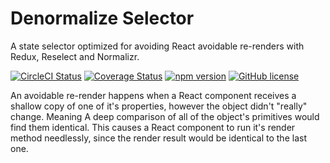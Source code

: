 # Denormalize Selector
A state selector optimized for avoiding React avoidable re-renders with Redux, Reselect and Normalizr.

[![CircleCI Status](https://circleci.com/gh/dortzur/denormalize-selector.svg?style=shield&circle-token=:circle-token)](https://circleci.com/gh/dortzur/denormalize-token) [![Coverage Status](https://img.shields.io/coveralls/dortzur/denormalize-selector.svg?style=flat)](https://coveralls.io/github/dortzur/denormalize-selector?branch=master) [![npm version](https://img.shields.io/npm/v/denormalize-selector.svg?style=flat-square)](https://www.npmjs.com/package/denormalize-selector) [![GitHub license](https://img.shields.io/badge/license-MIT-blue.svg)](https://github.com/facebook/react/blob/master/LICENSE)  


An avoidable re-render happens when a React component receives 
a shallow copy of one of it's properties, however the object didn't "really" change.
Meaning A deep comparison of all of the object's primitives would find them identical.
This causes a React component to run it's render 
method needlessly, since the render result would be identical to the last one.
  
           

